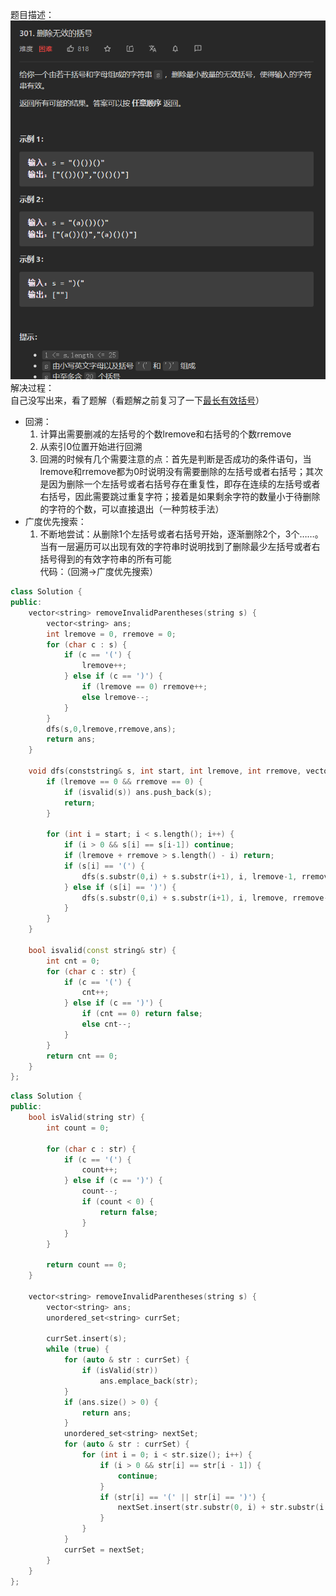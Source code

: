 题目描述：  
![image](/algorithmn/tracebak/image/image24.png)  
解决过程：  
自己没写出来，看了题解（看题解之前复习了一下[最长有效括号](/basical/string/code/longestvalidparathesis.md)）  
- 回溯：
    1. 计算出需要删减的左括号的个数lremove和右括号的个数rremove
    2. 从索引0位置开始进行回溯
    3. 回溯的时候有几个需要注意的点：首先是判断是否成功的条件语句，当lremove和rremove都为0时说明没有需要删除的左括号或者右括号；其次是因为删除一个左括号或者右括号存在重复性，即存在连续的左括号或者右括号，因此需要跳过重复字符；接着是如果剩余字符的数量小于待删除的字符的个数，可以直接退出（一种剪枝手法）
- 广度优先搜索：
    1. 不断地尝试：从删除1个左括号或者右括号开始，逐渐删除2个，3个……。当有一层遍历可以出现有效的字符串时说明找到了删除最少左括号或者右括号得到的有效字符串的所有可能  
代码：（回溯→广度优先搜索）  
```cpp
class Solution {
public:
    vector<string> removeInvalidParentheses(string s) {
        vector<string> ans;
        int lremove = 0, rremove = 0;
        for (char c : s) {
            if (c == '(') {
                lremove++;
            } else if (c == ')') {
                if (lremove == 0) rremove++;
                else lremove--;
            }
        }
        dfs(s,0,lremove,rremove,ans);
        return ans;
    }

    void dfs(conststring& s, int start, int lremove, int rremove, vector<string>& ans) {
        if (lremove == 0 && rremove == 0) {
            if (isvalid(s)) ans.push_back(s);
            return;
        }

        for (int i = start; i < s.length(); i++) {
            if (i > 0 && s[i] == s[i-1]) continue;
            if (lremove + rremove > s.length() - i) return;
            if (s[i] == '(') {
                dfs(s.substr(0,i) + s.substr(i+1), i, lremove-1, rremove, ans);
            } else if (s[i] == ')') {
                dfs(s.substr(0,i) + s.substr(i+1), i, lremove, rremove-1, ans);
            }
        }
    }

    bool isvalid(const string& str) {
        int cnt = 0;
        for (char c : str) {
            if (c == '(') {
                cnt++;
            } else if (c == ')') {
                if (cnt == 0) return false;
                else cnt--;
            }
        }
        return cnt == 0;
    }
};
```  
```cpp
class Solution {
public:
    bool isValid(string str) {
        int count = 0;

        for (char c : str) {
            if (c == '(') {
                count++;
            } else if (c == ')') {
                count--;
                if (count < 0) {
                    return false;
                }
            }
        }

        return count == 0;
    }

    vector<string> removeInvalidParentheses(string s) {
        vector<string> ans;
        unordered_set<string> currSet;

        currSet.insert(s);
        while (true) {
            for (auto & str : currSet) {
                if (isValid(str))
                    ans.emplace_back(str);
            }
            if (ans.size() > 0) {
                return ans;
            }
            unordered_set<string> nextSet;
            for (auto & str : currSet) {
                for (int i = 0; i < str.size(); i++) {
                    if (i > 0 && str[i] == str[i - 1]) {
                        continue;
                    }
                    if (str[i] == '(' || str[i] == ')') {
                        nextSet.insert(str.substr(0, i) + str.substr(i + 1, str.size()));
                    }
                }
            }
            currSet = nextSet;
        }
    }
};
```